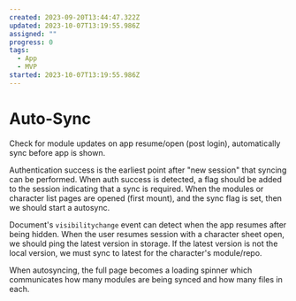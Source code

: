 ```yaml
---
created: 2023-09-20T13:44:47.322Z
updated: 2023-10-07T13:19:55.986Z
assigned: ""
progress: 0
tags:
  - App
  - MVP
started: 2023-10-07T13:19:55.986Z
---
```


# Auto-Sync

Check for module updates on app resume/open (post login), automatically sync before app is shown.

Authentication success is the earliest point after "new session" that syncing can be performed. When auth success is detected, a flag should be added to the session indicating that a sync is required.
When the modules or character list pages are opened (first mount), and the sync flag is set, then we should start a autosync.

Document's `visibilitychange` event can detect when the app resumes after being hidden. When the user resumes session with a character sheet open, we should ping the latest version in storage. If the latest version is not the local version, we must sync to latest for the character's module/repo.

When autosyncing, the full page becomes a loading spinner which communicates how many modules are being synced and how many files in each.
